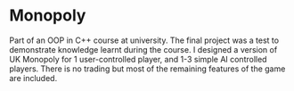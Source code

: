 # Monopoly

Part of an OOP in C++ course at university. The final project was a test to demonstrate knowledge learnt during the course. I designed a version of UK Monopoly for 1 user-controlled player, and 1-3 simple AI controlled players. There is no trading but most of the remaining features of the game are included.
